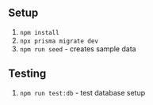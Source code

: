 ## Setup

1. `npm install`
2. `npx prisma migrate dev`
3. `npm run seed` - creates sample data

## Testing

1. `npm run test:db` - test database setup
